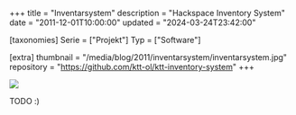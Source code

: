 +++
title = "Inventarsystem"
description = "Hackspace Inventory System"
date = "2011-12-01T10:00:00"
updated = "2024-03-24T23:42:00"

[taxonomies]
Serie = ["Projekt"]
Typ = ["Software"]

[extra]
thumbnail = "/media/blog/2011/inventarsystem/inventarsystem.jpg"
repository = "https://github.com/ktt-ol/ktt-inventory-system"
+++

![](/media/blog/2011/inventarsystem/inventarsystem.jpg)

TODO :)
